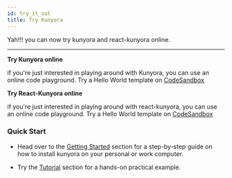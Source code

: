 ```yaml
---
id: try_it_out
title: Try Kunyora
---
```


Yah!!! you can now try kunyora and react-kunyora online. 

---

**Try Kunyora online**

if you're just interested in playing around with Kunyora, you can use an online code playground. Try a Hello World template on [CodeSandbox](https://codesandbox.io/s/44xo1qrlx)

**Try React-Kunyora online**

if you're just interested in playing around with react-kunyora, you can use an online code playground. Try a Hello World template on [CodeSandbox](https://codesandbox.io/s/44xo1qrlx)

### Quick Start 

* Head over to the [Getting Started](getting_started.md) section for a step-by-step guide on how to install kunyora on your personal or work computer.

* Try the [Tutorial](quick_tutorial.md) section for a hands-on practical example. 
